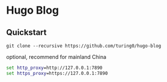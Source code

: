 

# Hugo Blog



## Quickstart



`git clone --recursive https://github.com/turing0/hugo-blog`



optional, recommend for mainland China

```cmd
set http_proxy=http://127.0.0.1:7890
set https_proxy=https://127.0.0.1:7890
```
